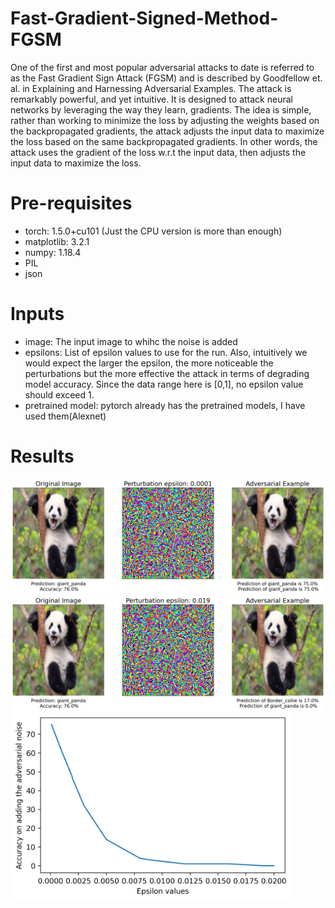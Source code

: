 # Fast-Gradient-Signed-Method-FGSM
One of the first and most popular adversarial attacks to date is referred to as the Fast Gradient Sign Attack (FGSM) and is described by Goodfellow et. al. in Explaining and Harnessing Adversarial Examples. The attack is remarkably powerful, and yet intuitive. It is designed to attack neural networks by leveraging the way they learn, gradients. The idea is simple, rather than working to minimize the loss by adjusting the weights based on the backpropagated gradients, the attack adjusts the input data to maximize the loss based on the same backpropagated gradients. In other words, the attack uses the gradient of the loss w.r.t the input data, then adjusts the input data to maximize the loss.

# Pre-requisites
- torch: 1.5.0+cu101 (Just the CPU version is more than enough)
- matplotlib: 3.2.1
- numpy: 1.18.4
- PIL
- json

# Inputs
- image: The input image to whihc the noise is added
- epsilons:  List of epsilon values to use for the run.  Also, intuitively we would expect the larger the epsilon, the more noticeable the perturbations but the more effective the attack in terms of degrading model accuracy. Since the data range here is [0,1], no epsilon value should exceed 1.
- pretrained model: pytorch already has the pretrained models, I have used them(Alexnet)

# Results
![](results_images/plot_0.0001.png)
![](results_images/plot_0.019.png)
<img src="results_images/accuracy_curve.png" width="450" height="300">


